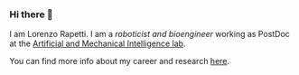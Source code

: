 ### Hi there 👋

I am Lorenzo Rapetti. I am a _roboticist and bioengineer_ working as PostDoc at the [Artificial and Mechanical Intelligence lab](https://ami.iit.it/).

You can find more info about my career and research [here](https://www.iit.it/it/people-details/-/people/lorenzo-rapetti).

<!--
**lrapetti/lrapetti** is a ✨ _special_ ✨ repository because its `README.md` (this file) appears on your GitHub profile.

Here are some ideas to get you started:

- 🔭 I’m currently working on ...
- 🌱 I’m currently learning ...
- 👯 I’m looking to collaborate on ...
- 🤔 I’m looking for help with ...
- 💬 Ask me about ...
- 📫 How to reach me: ...
- 😄 Pronouns: ...
- ⚡ Fun fact: ...
-->
